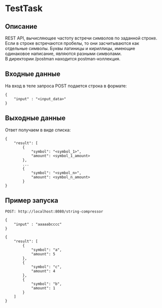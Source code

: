 # TestTask
## Описание
REST API, вычисляющее частоту встречи символов по заданной строке.  
Если в строке встречаются пробелы, то они засчитываются как отдельные символы. 
Буквы латиницы и кириллицы, имеющие одинаковое написание, являются разными символами.  
В директории /postman находится postman-коллекция.

## Входные данные
На вход в теле запроса POST подается строка в формате:
```
{
    "input" : "<input_data>"
}
```

## Выходные данные
Ответ получаем в виде списка:
```
{
    "result": [
        {
            "symbol": "<symbol_1>",
            "amount": <symbol_1_amount>
        },
        ...
        {
            "symbol": "<symbol_n>",
            "amount": <symbol_n_amount>
        }
}
```

## Пример запуска
```
POST: http://localhost:8080/string-compressor
```
```
{
    "input" : "aaaaabcccc"
}
```
```
{
    "result": [
        {
            "symbol": "a",
            "amount": 5
        },
        {
            "symbol": "c",
            "amount": 4
        },
        {
            "symbol": "b",
            "amount": 1
        }
    ]
}
```
